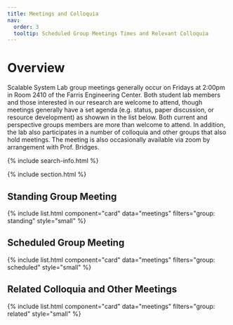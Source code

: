 ```yaml
---
title: Meetings and Colloquia
nav:
  order: 3
  tooltip: Scheduled Group Meetings Times and Relevant Colloquia
---
```


# <i class="fas fa-tools"></i>Overview

Scalable System Lab group meetings generally occur on Fridays at 2:00pm in Room 2410 of the Farris Engineering Center. Both student lab members and those interested in our research are welcome to attend, though meetings generally have a set agenda (e.g. status, paper discussion, or resource development) as showwn in the list below. Both current and perspective groups members are more than welcome to attend. In addition, the lab also participates in a number of colloquia and other groups that also hold meetings. The meeting is also occasionally available via zoom by arrangement with Prof. Bridges.

{% include search-info.html %}

{% include section.html %}

<!-- ## Standing Group Meetings -->

## Standing Group Meeting
{% include list.html component="card" data="meetings" filters="group: standing" style="small" %}

<!-- ## Scheduled Group Meetings -->

## Scheduled Group Meeting
{% include list.html component="card" data="meetings" filters="group: scheduled" style="small" %}

## Related Colloquia and Other Meetings
<!-- ## Related Colloquia and Other Meetings -->

{% include list.html component="card" data="meetings" filters="group: related" style="small" %}
